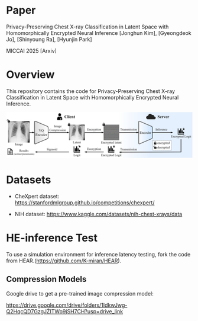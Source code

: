 # Paper

Privacy-Preserving Chest X-ray Classification in Latent Space with Homomorphically Encrypted Neural Inference [Jonghun Kim], [Gyeongdeok Jo], [Shinyoung Ra], [Hyunjin Park] <br>

MICCAI 2025 [Arxiv]

# Overview

This repository contains the code for Privacy-Preserving Chest X-ray Classification in Latent Space with Homomorphically Encrypted Neural Inference. 

![](./asset/fig.jpg)



# Datasets

- CheXpert dataset: https://stanfordmlgroup.github.io/competitions/chexpert/

- NIH dataset: https://www.kaggle.com/datasets/nih-chest-xrays/data



# HE-inference Test

To use a simulation environment for inference latency testing, fork the code from HEAR.(https://github.com/K-miran/HEAR).



## Compression Models 

Google drive to get a pre-trained image compression model: 

https://drive.google.com/drive/folders/1IdkwJwg-Q2HqcQD7GzgJZITWo9jSH7CH?usp=drive_link


